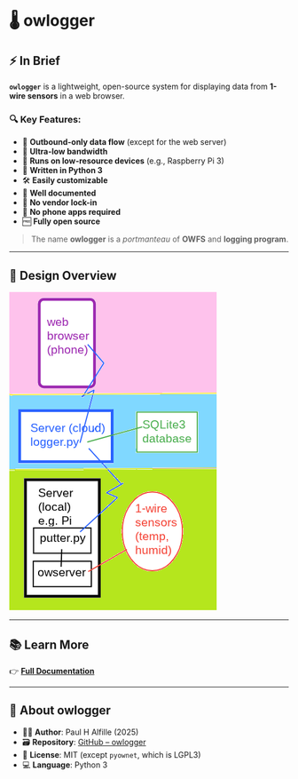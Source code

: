 # 🌡️ **owlogger**

## ⚡ In Brief

**`owlogger`** is a lightweight, open-source system for displaying data from **1-wire sensors** in a web browser.

### 🔍 Key Features:
- 🔁 **Outbound-only data flow** (except for the web server)
- 📶 **Ultra-low bandwidth**
- 🍓 **Runs on low-resource devices** (e.g., Raspberry Pi 3)
- 🐍 **Written in Python 3**
- 🛠️ **Easily customizable**
- 📖 **Well documented**
- 🧩 **No vendor lock-in**
- 📵 **No phone apps required**
- 🆓 **Fully open source**

> The name **owlogger** is a *portmanteau* of **OWFS** and **logging program**.

---

## 🧬 Design Overview

![logger](logger.png)

---

## 📚 Learn More

👉 [**Full Documentation**](https://alfille.github.io/owlogger/)

---

## 👤 About owlogger

- 🧑‍💻 **Author**: Paul H Alfille (2025)  
- 🗃️ **Repository**: [GitHub – owlogger](https://github.com/alfille/owlogger)  
- 📜 **License**: MIT (except `pyownet`, which is LGPL3)  
- 💻 **Language**: Python 3  
